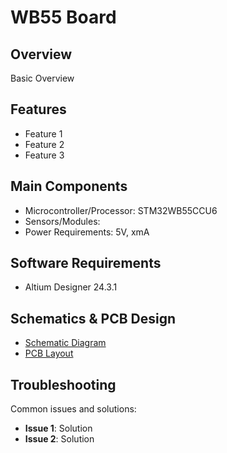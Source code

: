 # WB55 Board


## Overview

Basic Overview

## Features

- Feature 1
- Feature 2
- Feature 3

## Main Components

- Microcontroller/Processor: STM32WB55CCU6
- Sensors/Modules: 
- Power Requirements: 5V, xmA

## Software Requirements

- Altium Designer 24.3.1

## Schematics & PCB Design

- [Schematic Diagram](MCU.SchDoc)
- [PCB Layout](#)

## Troubleshooting

Common issues and solutions:

- **Issue 1**: Solution
- **Issue 2**: Solution
